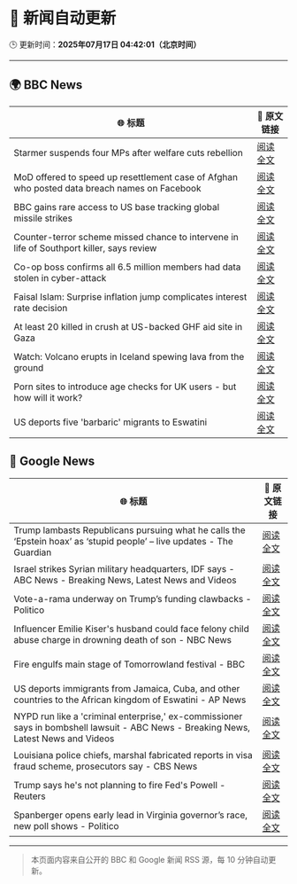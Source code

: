 # 🧠 新闻自动更新

🕒 更新时间：**2025年07月17日 04:42:01（北京时间）**

---

## 🌍 BBC News

| 🌐 标题 | 🔗 原文链接 |
|--------|-------------|
| Starmer suspends four MPs after welfare cuts rebellion | [阅读全文](https://www.bbc.com/news/articles/c5y7zqdwzqyo) |
| MoD offered to speed up resettlement case of Afghan who posted data breach names on Facebook | [阅读全文](https://www.bbc.com/news/articles/c0rvyqd7wq2o) |
| BBC gains rare access to US base tracking global missile strikes | [阅读全文](https://www.bbc.com/news/articles/cy8k2nd7e9no) |
| Counter-terror scheme missed chance to intervene in life of Southport killer, says review | [阅读全文](https://www.bbc.com/news/articles/c74zy014x84o) |
| Co-op boss confirms all 6.5 million members had data stolen in cyber-attack | [阅读全文](https://www.bbc.com/news/articles/cql0ple066po) |
| Faisal Islam: Surprise inflation jump complicates interest rate decision | [阅读全文](https://www.bbc.com/news/articles/c70xy9nv7p7o) |
| At least 20 killed in crush at US-backed GHF aid site in Gaza | [阅读全文](https://www.bbc.com/news/articles/cg4rwrkdlzxo) |
| Watch: Volcano erupts in Iceland spewing lava from the ground | [阅读全文](https://www.bbc.com/news/videos/c2ezy1exj9wo) |
| Porn sites to introduce age checks for UK users - but how will it work? | [阅读全文](https://www.bbc.com/news/articles/ceq7ye3q2zwo) |
| US deports five 'barbaric' migrants to Eswatini | [阅读全文](https://www.bbc.com/news/articles/clyze8mvzdgo) |

## 📰 Google News

| 🌐 标题 | 🔗 原文链接 |
|--------|-------------|
| Trump lambasts Republicans pursuing what he calls the ‘Epstein hoax’ as ‘stupid people’ – live updates - The Guardian | [阅读全文](https://news.google.com/rss/articles/CBMiugFBVV95cUxOMlNleDliNmJuWFlEUWpmZW5OVUxqdG9lelFFZm9Va1hIV2djeGcwYjBETmdxV0dHLXk4NTMwQUhNTXAzWXZMRzFJRGhJU0pmcGMwYmZmaURZTmZkSXdQQ2swdVZZeXJCLWFUUWRXajVzWVZoN1VyN1hGNGpzU1RGZUZaaFE4RjE0a1dLSU12bU1kaDBEV2YxZkpBd2VXUmMzdmtFeVRYTks1U0hOeGFLQWVPelZOZjFSM0E?oc=5) |
| Israel strikes Syrian military headquarters, IDF says - ABC News - Breaking News, Latest News and Videos | [阅读全文](https://news.google.com/rss/articles/CBMipgFBVV95cUxOTlBCMk9jMTRyWDE4eW9FSXl4Z05YZHQwYllGdkNhekp1YmpKYzIzMzBKbFBWRlZEV0FiZzFjMXRaZzk3VGJMd0gwYWpPcl9rajdaaVJfM3BFNXJqeXVEWjg3RE1iSjVPWlp5U3AyNWRYSm5hb1FHTm1fRGZCVFdlLVE3MVA1YXFYVzhudlhwVzFFZWtZcmFsd21IU01nMzlxRWozd1d30gGrAUFVX3lxTE5WYnozeXlYcEVGczlBTHl1SjhnbXk0NjNQTEczbXpEWFJSV3lMVHVicXE0SWhraDE3NzE5X1VHNEJsMl9scWtSdC1qaVdQUzVKTVVmR21UWkNya1c2NTBzSzlWTEFNMzc2QlRmYUtta0F6UWJqLTNPSlR0a3A5eVY2djUxWGM2WTRvWUZZVS1iaWpEaFZ6Y1VKbTN5eC15NEt4SXRXcnZBdW9aWQ?oc=5) |
| Vote-a-rama underway on Trump’s funding clawbacks - Politico | [阅读全文](https://news.google.com/rss/articles/CBMitgFBVV95cUxPb0hwbHdYQWVacmY2czF1QzJMQjA0V1BiODFSc1JHMGRuUDU0d2Jodk1pcG5pdHVCQlIwT2kzTGxHYTVHVl9jV0sySDlrRW1aOGplZzlaT0k0Q3hkVlRLdVQ3bWotWkNGV3JtOUhUenMtdUM3MXFEYXRCQi1FQWNpS0FVTEhBbUdSTkY5SEpyREZEeGFlN0dIOHBudUZJWG9mM3dMZ0FnSWZLX0NHUS0xNVNVWFFjUQ?oc=5) |
| Influencer Emilie Kiser's husband could face felony child abuse charge in drowning death of son - NBC News | [阅读全文](https://news.google.com/rss/articles/CBMiugFBVV95cUxNNmpLUHVmYVNxQk52aDZSZXRDVW41U2t5MktLdVA3bk90LW5zdmZqVmFueGZBUjkzTUZZNW05dkQ1SjN5SklFTFBndHFZZ3I5bmRyZkR2OTltQ0RCc0h5U0dZV0FvZFl2N0pMNkQyNnlkN2s0LVFfeUFyZ3hOLVk5YlFHdmk4MUg3c1M3QkdpNXp0RjN2NmVNX01jeXE2cW0tZGg3NjRwajY3UjAtNGRXOTVqOGxCZF9jdFHSAVZBVV95cUxQWWpGNHlheXFvbEtJNzA5cGRGLUpFdG5BX0NaVHdYbmc5ZlM3eDBwMXBHNjJDYnRwdGdoaThBazIyTGhpNUhNMnZBOVg5Z09TaFFCVDUwQQ?oc=5) |
| Fire engulfs main stage of Tomorrowland festival - BBC | [阅读全文](https://news.google.com/rss/articles/CBMiWkFVX3lxTFBzYkhsZzN3TldFSHUyVFJrLTZNYnFQQnZpaVV0M2VOV1RrRmY2U3FUQzFMSmNmZmZEMWJ4LW1nby15TllsamEwTno2WmY4SlY5ZlBfc1dIc0k4QdIBX0FVX3lxTE1XdVRlQ0pqRVRkT1diMXdqQVcxb0d5M0V3LU5OSWRfUzhqdFNUdHBxY29lQ1p0UE9FSEJyVVZMT1A0V092ZWRxeVNwLVZlckcwaUd5bnhvc2JDLVJmMDFV?oc=5) |
| US deports immigrants from Jamaica, Cuba, and other countries to the African kingdom of Eswatini - AP News | [阅读全文](https://news.google.com/rss/articles/CBMiqgFBVV95cUxPUG9vMlc5ZmNxc3V5S3FJRWNHUXZ3bThVdnR3c0MteHNWMU5fcHFjVTdkb1dMcklMaUo0LUVoaDA1SDZfSERjUnlLWWhnN1hpT1lTRWJob2NvVFQ2Wi1aX2FrLVlobk1VMTczcGpSTzRNWk5SZEFEZWh0WGd2SEc1TG83TURaZUZ4TmNUdUlSNDZpLVBfcTVtMXNvRzdHS3dKdzZkUzRJVEdTdw?oc=5) |
| NYPD run like a 'criminal enterprise,' ex-commissioner says in bombshell lawsuit - ABC News - Breaking News, Latest News and Videos | [阅读全文](https://news.google.com/rss/articles/CBMikgFBVV95cUxQb3dubWN6S2MwQ3hWOHBoWHh5THhvcXNkbHdXWXpUeXAtOTQxSzdnZEY2R0lwY0Rqck1yMzdGeWZoUEhTWmZDcTRTdmtZVHNEaXU0MXJvbTg3MHVJU1QxTXpUWkFPellNN09ndGtRNklKaGE2V0xxd0prU1otQWFTZ3F6OEtOZEYxcFJHNmUxdWVIUdIBlwFBVV95cUxPSFB6LU1QMll3QVFZcGM3eDZGTnJIQUZpRkJBbmlIRmkyQnVwWmttRHdDelFWTzNVMlQ0X2xmTGxWbTJPLXVWdXY2S1Z1RWVlY1lXUC1PT05hUTVscHBxdzZ1SnhsU1ZHOGFmZG5Sa3Y3NVZtaXVEOFFjc1BJZnBEYzc4OVo3TDByUE1CSUJCTTRGLU9KTmdn?oc=5) |
| Louisiana police chiefs, marshal fabricated reports in visa fraud scheme, prosecutors say - CBS News | [阅读全文](https://news.google.com/rss/articles/CBMilgFBVV95cUxQblp0RmtidkZURUxDcGVkM1lOUTNIOEl6d1lKSEtsd28yOUxNU3h4VFRsV3VMbXBkMVBEWTg5UjNYTFV4N1NCS1hGSkJKNUgtRTdxbUF2bDBkWHZfNmNKT1NyQWdweTQzQXg2bldjU0xveEhUY1ZCOERBV0g4Vy10cjQ5SllrQzRGTXh2SnFxRDUwTXdLREHSAZsBQVVfeXFMTW1Dd3pPcWFnLXZtMWpndkRpbFY4T2R1QW9zeGVfMkhtSWN1ekNoV3BXUHZOV1FWdjNhMXV0TnFVZHNlVXc0ZEtFZVFNd0lEQzhFTlhKd3AzdllxbG56N0swN0hoZndqRXBuUWJHUkJ2OTZQZDFoTjdkRmUycjhDN3FZQ1kzcFdJa3BEWWxfd3hZT1RXV2dIbkJLQUE?oc=5) |
| Trump says he's not planning to fire Fed's Powell - Reuters | [阅读全文](https://news.google.com/rss/articles/CBMiugFBVV95cUxQdzN0dFJpWDdTLXVDTUhGaWhGNGpjZkNLS201RFlMTjJFM3l0dWlIcWlLc21ZNjlMOEZGTXJKVnRoY214eFlZMDR0TU1vSDFfN3lwXzl1Z0JOZ3hnb3MtRVFaLUszSDludVVRbldkTVZwMmtzV0ZBV284X3dySzdtZHd4ZHl4aEJGQ3I1TzUtMDRHck5EUk12SjNIUzB6cTdESzJCdnlrWENtMWVYNmpuYmpmVDRmLXNsWmc?oc=5) |
| Spanberger opens early lead in Virginia governor’s race, new poll shows - Politico | [阅读全文](https://news.google.com/rss/articles/CBMiiwFBVV95cUxPSGVtQVpZdWszQXBrZG8zMjItUnhhWjBBdWRmZzY4OVI3NC11MnVySjFoYmVubEFwdWotd24xb3ZTSmlwR1RJQ29NUHdlZGRmWVY4MmN0V3puVGtIZGRjRW5zMElZYXlEUmt5RDZJR21hR0wwUDN3RVJtenRLOUhzVU01SHBlc3pHNURV?oc=5) |

---
> 本页面内容来自公开的 BBC 和 Google 新闻 RSS 源，每 10 分钟自动更新。